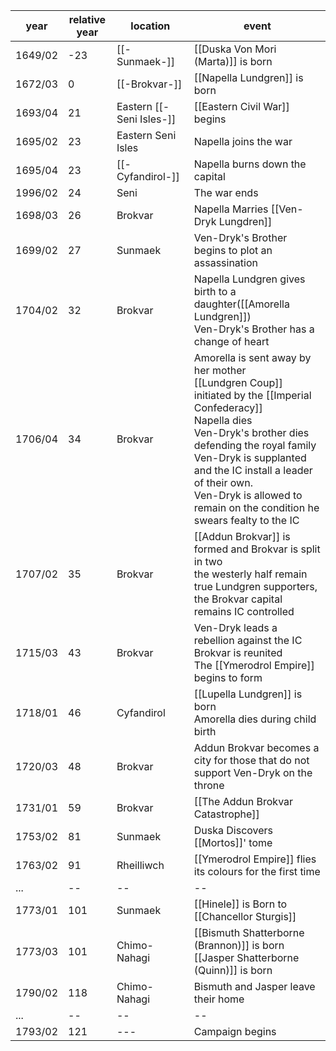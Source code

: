 |  year  | relative year |  location | event | 
| ------ | ------------- | --------- | ----- |
| 1649/02 | -23 | [[-Sunmaek-]] | [[Duska Von Mori (Marta)]] is born |
| 1672/03 | 0 | [[-Brokvar-]] | [[Napella Lundgren]] is born |
| 1693/04 | 21 | Eastern [[-Seni Isles-]] | [[Eastern Civil War]] begins | 
| 1695/02 | 23 | Eastern Seni Isles | Napella joins the war |
| 1695/04 | 23 | [[-Cyfandirol-]] | Napella burns down the capital |
| 1996/02 | 24 | Seni | The war ends |
| 1698/03 | 26 | Brokvar | Napella Marries [[Ven-Dryk Lungdren]] |
| 1699/02 | 27 | Sunmaek | Ven-Dryk's Brother begins to plot an assassination |
| 1704/02 | 32 | Brokvar | Napella Lundgren gives birth to a daughter([[Amorella Lundgren]]) <br> Ven-Dryk's Brother has a change of heart |
| 1706/04 | 34 | Brokvar | Amorella is sent away by her mother <br> [[Lundgren Coup]] initiated by the [[Imperial Confederacy]] <br> Napella dies<br> Ven-Dryk's brother dies defending the royal family <br> Ven-Dryk is supplanted and the IC install a leader of their own. <br> Ven-Dryk is allowed to remain on the condition he swears fealty to the IC |
| 1707/02 | 35 | Brokvar | [[Addun Brokvar]] is formed and Brokvar is split in two <br> the westerly half remain true Lundgren supporters, the Brokvar capital remains IC controlled |
| 1715/03 | 43 | Brokvar | Ven-Dryk leads a rebellion against the IC <br> Brokvar is reunited <br> The [[Ymerodrol Empire]] begins to form |
| 1718/01 | 46 | Cyfandirol | [[Lupella Lundgren]] is born <br> Amorella dies during child birth |
| 1720/03 | 48 | Brokvar | Addun Brokvar becomes a city for those that do not support Ven-Dryk on the throne |
| 1731/01 | 59 | Brokvar | [[The Addun Brokvar Catastrophe]] |
| 1753/02 | 81 | Sunmaek | Duska Discovers [[Mortos]]' tome | 
| 1763/02 | 91 | Rheilliwch | [[Ymerodrol Empire]] flies its colours for the first time |
| ... | -- | -- | -- |
| 1773/01 | 101 | Sunmaek | [[Hinele]] is Born to [[Chancellor Sturgis]]|
|  1773/03 | 101  | Chimo-Nahagi  | [[Bismuth Shatterborne (Brannon)]] is born <br> [[Jasper Shatterborne (Quinn)]] is born |
| 1790/02 | 118 | Chimo-Nahagi | Bismuth and Jasper leave their home |
| ... | -- | -- | -- |
| 1793/02 | 121 | --- | Campaign begins |


